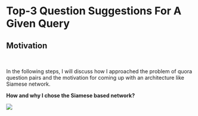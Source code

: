 # Top-3 Question Suggestions For A Given Query

<p align="center">
  <b><h2>Motivation</h2></b><br>
  
In the following steps, I will discuss how I approached the problem of quora question pairs and the motivation for coming up with an architecture like Siamese network.

<b>How and why I chose the Siamese based network?</b>


  <img src="https://github.com/aditya-AI/Top-3-Question-Suggestions-For-A-Given-Query/blob/master/pipeline.png">
</p>
